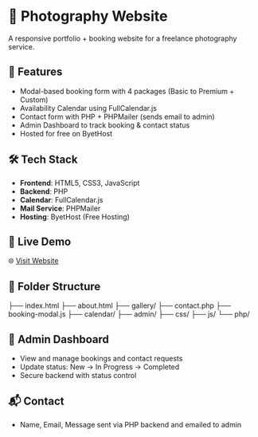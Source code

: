 # 📸 Photography Website

A responsive portfolio + booking website for a freelance photography service.

## 🌟 Features
- Modal-based booking form with 4 packages (Basic to Premium + Custom)
- Availability Calendar using FullCalendar.js
- Contact form with PHP + PHPMailer (sends email to admin)
- Admin Dashboard to track booking & contact status
- Hosted for free on ByetHost

## 🛠️ Tech Stack
- **Frontend**: HTML5, CSS3, JavaScript
- **Backend**: PHP
- **Calendar**: FullCalendar.js
- **Mail Service**: PHPMailer
- **Hosting**: ByetHost (Free Hosting)

## 🚀 Live Demo
🌐 [Visit Website](http://demo123.byethost18.com/photographer)

## 📂 Folder Structure
├── index.html
├── about.html
├── gallery/
├── contact.php
├── booking-modal.js
├── calendar/
├── admin/
├── css/
├── js/
└── php/


## 🔐 Admin Dashboard
- View and manage bookings and contact requests
- Update status: New → In Progress → Completed
- Secure backend with status control

## 📬 Contact
- Name, Email, Message sent via PHP backend and emailed to admin
